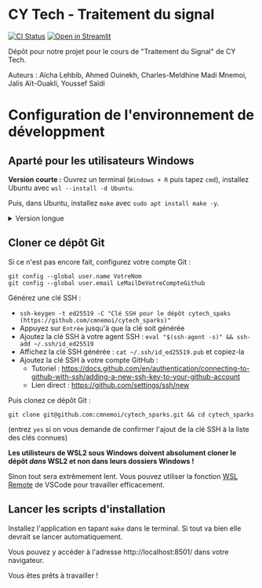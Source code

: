 # CY Tech - Traitement du signal

[![CI Status](https://github.com/cmnemoi/cytech_traitement_du_signal/actions/workflows/continous_integration.yml/badge.svg?branch=main)](https://github.com/cmnemoi/cytech_traitement_du_signal/actions/workflows/continous_integration.yml) [![Open in Streamlit](https://static.streamlit.io/badges/streamlit_badge_black_white.svg)](https://cytech-traitement-du-signal.streamlit.app/)


Dépôt pour notre projet pour le cours de "Traitement du Signal" de CY Tech. 

Auteurs : Aïcha Lehbib, Ahmed Ouinekh, Charles-Meldhine Madi Mnemoi, Jalis Aït-Ouakli, Youssef Saïdi

# Configuration de l'environnement de développment

## Aparté pour les utilisateurs Windows

**Version courte :** Ouvrez un terminal (`Windows + R` puis tapez `cmd`), installez Ubuntu avec `wsl --install -d Ubuntu`. 

Puis, dans Ubuntu, installez `make` avec `sudo apt install make -y`.

<details>
  <summary>Version longue</summary>
Si vous utilisez Windows, commencez par installer Ubuntu à travers WSL2.

Cela vous permettra d'utiliser les commandes et outils Linux (ce qui va grandement faciliter l'installation) tout en continuant à utiliser Windows (et avec quasiment aucune perte de performance comparée à l'utilisation d'une machine virtuelle).

WSL2 devrait déjà être installé sur les PC CY Tech. Pour vous en assurer, lancez un terminal et tapez `wsl --list`. 

Si la commande renvoie une erreur, suivez les instructions sur https://docs.microsoft.com/fr-fr/windows/wsl/install pour installer WSL2.

Sinon, installez Ubuntu avec `wsl --install -d Ubuntu` puis définissez votre nom d'utilisateur et votre mot de passe.

Enfin, installez `make` dans Ubuntu : `sudo apt install make -y`
</details>

## Cloner ce dépôt Git

Si ce n'est pas encore fait, configurez votre compte Git :

```
git config --global user.name VotreNom
git config --global user.email LeMailDeVotreCompteGithub
```

Générez une clé SSH : 
  - `ssh-keygen -t ed25519 -C "Clé SSH pour le dépôt cytech_spaks (https://github.com/cmnemoi/cytech_sparks)"`
  - Appuyez sur `Entrée` jusqu'à que la clé soit générée
- Ajoutez la clé SSH à votre agent SSH : `eval "$(ssh-agent -s)" && ssh-add ~/.ssh/id_ed25519`
- Affichez la clé SSH générée : `cat ~/.ssh/id_ed25519.pub` et copiez-la 
- Ajoutez la clé SSH à votre compte GitHub :
  - Tutoriel : https://docs.github.com/en/authentication/connecting-to-github-with-ssh/adding-a-new-ssh-key-to-your-github-account
  - Lien direct : https://github.com/settings/ssh/new

Puis clonez ce dépôt Git : 

`git clone git@github.com:cmnemoi/cytech_sparks.git && cd cytech_sparks` 

(entrez `yes` si on vous demande de confirmer l'ajout de la clé SSH à la liste des clés connues)

**Les utilisteurs de WSL2 sous Windows doivent absolument cloner le dépôt *dans* WSL2 et non dans leurs dossiers Windows !**

Sinon tout sera extrêmement lent. Vous pouvez utiliser la fonction [WSL Remote](https://marketplace.visualstudio.com/items?itemName=ms-vscode-remote.remote-wsl) de VSCode pour travailler efficacement.

## Lancer les scripts d'installation

Installez l'application en tapant `make` dans le terminal. Si tout va bien elle devrait se lancer automatiquement.

Vous pouvez y accéder à l'adresse http://localhost:8501/ dans votre navigateur.

Vous êtes prêts à travailler !
